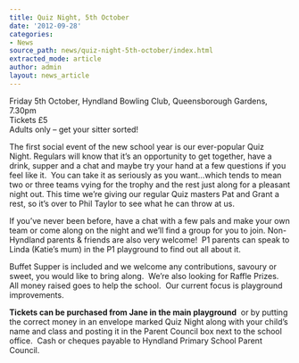 ```yaml
---
title: Quiz Night, 5th October
date: '2012-09-28'
categories:
- News
source_path: news/quiz-night-5th-october/index.html
extracted_mode: article
author: admin
layout: news_article
---
```

Friday 5th October, Hyndland Bowling Club, Queensborough Gardens, 7.30pm  
Tickets £5  
Adults only – get your sitter sorted!

The first social event of the new school year is our ever-popular Quiz Night.&nbsp;Regulars will know that it’s an opportunity to get together, have a drink, supper&nbsp;and a chat and maybe&nbsp;try your hand at a few questions if you feel like it.&nbsp; You can take it as seriously as you want…which tends to mean two or three teams vying for the trophy and the rest just along for a pleasant night out.&nbsp;This time we’re giving our regular Quiz masters Pat and Grant a rest, so it’s over to Phil Taylor to see what he can throw at us.

If you’ve never been before, have a chat with a few pals and make your own team or come along on the night and we’ll find a group for you to join. Non-Hyndland parents & friends are also very welcome!&nbsp; P1 parents can speak to Linda (Katie’s mum) in the P1 playground to find out all about it.

Buffet Supper is included and we welcome any contributions, savoury or sweet, you&nbsp;would like to bring along.&nbsp; We’re also looking for Raffle Prizes.&nbsp; All money raised goes to help the school.&nbsp; Our current focus is playground improvements.

**Tickets can be purchased from Jane in the main playground** &nbsp;or by putting the correct money in an envelope marked Quiz Night along with your child’s name and class and posting it in the Parent Council box next to the school office.&nbsp; Cash or cheques payable to Hyndland Primary School Parent Council.
